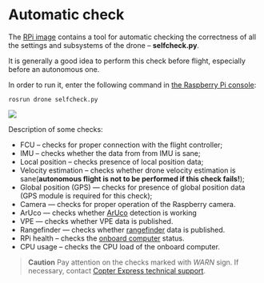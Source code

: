 # Automatic check

The [RPi image](image.md) contains a tool for automatic checking the correctness of all the settings and subsystems of the drone – **selfcheck.py**.

It is generally a good idea to perform this check before flight, especially before an autonomous one.

In order to run it, enter the following command in [the Raspberry Pi console](ssh.md):

```(bash)
rosrun drone selfcheck.py
```

<img src="../assets/selfcheck.png">

Description of some checks:

* FCU – checks for proper connection with the flight controller;
* IMU – checks whether the data from from IMU is sane;
* Local position – checks presence of local position data;
* Velocity estimation – checks whether drone velocity estimation is sane(**autonomous flight is not to be performed if this check fails!**);
* Global position (GPS) — checks for presence of global position data (GPS module is required for this check);
* Camera — checks for proper operation of the Raspberry camera.
* ArUco — checks whether [ArUco](aruco.md) detection is working
* VPE — checks whether VPE data is published.
* Rangefinder — checks whether [rangefinder](laser.md) data is published.
* RPi health – checks the [onboard computer](raspberry.md) status.
* CPU usage – checks the CPU load of the onboard computer.

> **Caution** Pay attention on the checks marked with *WARN* sign. If necessary, contact [Copter Express technical support](tg://resolve?domain=COEXHelpdesk).
